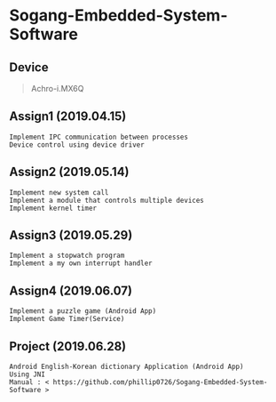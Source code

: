 # Sogang-Embedded-System-Software

## Device
> Achro-i.MX6Q

## Assign1 (2019.04.15)
```
Implement IPC communication between processes
Device control using device driver
```
## Assign2 (2019.05.14)
```
Implement new system call
Implement a module that controls multiple devices
Implement kernel timer
```
## Assign3 (2019.05.29)
```
Implement a stopwatch program
Implement a my own interrupt handler
```

## Assign4 (2019.06.07)
```
Implement a puzzle game (Android App)
Implement Game Timer(Service)
```

## Project (2019.06.28)
```
Android English-Korean dictionary Application (Android App)
Using JNI
Manual : < https://github.com/phillip0726/Sogang-Embedded-System-Software >
```
